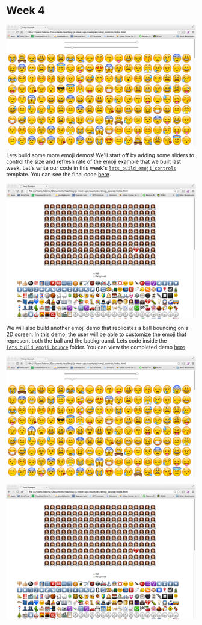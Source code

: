 # Week 4

![Controls Screenshot](images/controls.png)

Lets build some more emoji demos! We'll start off by adding some sliders to control the size and refresh rate of the [emoji example](../examples/emoji) that we built last week. Let's write our code in this week's [`lets_build_emoji_controls`](lets_build_emoji_controls) template. You can see the final code [here](../examples/emoji_controls).

![Bounce Screenshot](images/bounce.png)

We will also build another emoji demo that replicates a ball bouncing on a 2D screen. In this demo, the user will be able to customize the emoji that represent both the ball and the background. Lets code inside the [`lets_build_emoji_bounce`](lets_build_emoji_bounce) folder. You can view the completed demo [here](../examples/emoji_bounce)

![Controls Screenshot](images/controls.png)

![Bounce Screenshot](images/bounce.png)

